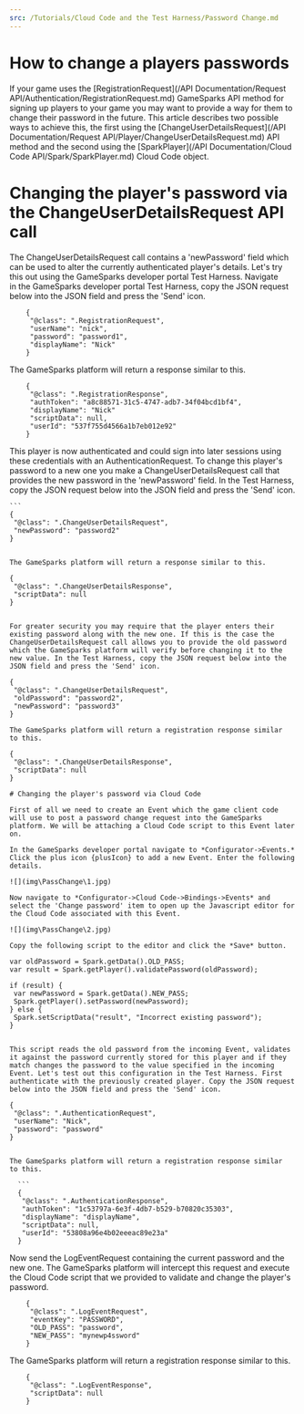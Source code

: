 ```yaml
---
src: /Tutorials/Cloud Code and the Test Harness/Password Change.md
---
```


# How to change a players passwords

If your game uses the [RegistrationRequest](/API Documentation/Request API/Authentication/RegistrationRequest.md) GameSparks API method for signing up players to your game you may want to provide a way for them to change their password in the future. This article describes two possible ways to achieve this, the first using the [ChangeUserDetailsRequest](/API Documentation/Request API/Player/ChangeUserDetailsRequest.md) API method and the second using the [SparkPlayer](/API Documentation/Cloud Code API/Spark/SparkPlayer.md) Cloud Code object.

# Changing the player's password via the ChangeUserDetailsRequest API call

The ChangeUserDetailsRequest call contains a 'newPassword' field which can be used to alter the currently authenticated player's details. Let's try this out using the GameSparks developer portal Test Harness. Navigate in the GameSparks developer portal Test Harness, copy the JSON request below into the JSON field and press the 'Send' icon.

```    
    {
     "@class": ".RegistrationRequest",
     "userName": "nick",
     "password": "password1",
     "displayName": "Nick"
    }
```

The GameSparks platform will return a response similar to this.

```    
    {
     "@class": ".RegistrationResponse",
     "authToken": "a8c88571-31c5-4747-adb7-34f04bcd1bf4",
     "displayName": "Nick"
     "scriptData": null,
     "userId": "537f755d4566a1b7eb012e92"
    }
  ```  

This player is now authenticated and could sign into later sessions using these credentials with an AuthenticationRequest. To change this player's password to a new one you make a ChangeUserDetailsRequest call that provides the new password in the 'newPassword' field. In the Test Harness, copy the JSON request below into the JSON field and press the 'Send' icon.

    ```
    {
     "@class": ".ChangeUserDetailsRequest",
     "newPassword": "password2"
    }
```

The GameSparks platform will return a response similar to this.

```    
    {
     "@class": ".ChangeUserDetailsResponse",
     "scriptData": null
    }
```

For greater security you may require that the player enters their existing password along with the new one. If this is the case the ChangeUserDetailsRequest call allows you to provide the old password which the GameSparks platform will verify before changing it to the new value. In the Test Harness, copy the JSON request below into the JSON field and press the 'Send' icon.

```    
    {
     "@class": ".ChangeUserDetailsRequest",
     "oldPassword": "password2",
     "newPassword": "password3"
    }
```
The GameSparks platform will return a registration response similar to this.

  ```  
    {
     "@class": ".ChangeUserDetailsResponse",
     "scriptData": null
    }
```
# Changing the player's password via Cloud Code

First of all we need to create an Event which the game client code will use to post a password change request into the GameSparks platform. We will be attaching a Cloud Code script to this Event later on.

In the GameSparks developer portal navigate to *Configurator->Events.* Click the plus icon {plusIcon} to add a new Event. Enter the following details.

![](img\PassChange\1.jpg)

Now navigate to *Configurator->Cloud Code->Bindings->Events* and select the 'Change password' item to open up the Javascript editor for the Cloud Code associated with this Event.

![](img\PassChange\2.jpg)

Copy the following script to the editor and click the *Save* button.

```    
    var oldPassword = Spark.getData().OLD_PASS;
    var result = Spark.getPlayer().validatePassword(oldPassword);

    if (result) {
     var newPassword = Spark.getData().NEW_PASS;
     Spark.getPlayer().setPassword(newPassword);
    } else {
     Spark.setScriptData("result", "Incorrect existing password");
    }
```

This script reads the old password from the incoming Event, validates it against the password currently stored for this player and if they match changes the password to the value specified in the incoming Event. Let's test out this configuration in the Test Harness. First authenticate with the previously created player. Copy the JSON request below into the JSON field and press the 'Send' icon.

```    
    {
     "@class": ".AuthenticationRequest",
     "userName": "Nick",
     "password": "password"
    }
  ```  

The GameSparks platform will return a registration response similar to this.

    ```
    {
     "@class": ".AuthenticationResponse",
     "authToken": "1c53797a-6e3f-4db7-b529-b70820c35303",
     "displayName": "displayName",
     "scriptData": null,
     "userId": "53808a96e4b02eeeac89e23a"
    }
```
Now send the LogEventRequest containing the current password and the new one. The GameSparks platform will intercept this request and execute the Cloud Code script that we provided to validate and change the player's password.

```    
    {
     "@class": ".LogEventRequest",
     "eventKey": "PASSWORD",
     "OLD_PASS": "password",
     "NEW_PASS": "mynewp4ssword"
    }
```
The GameSparks platform will return a registration response similar to this.

```    
    {
     "@class": ".LogEventResponse",
     "scriptData": null
    }
```
